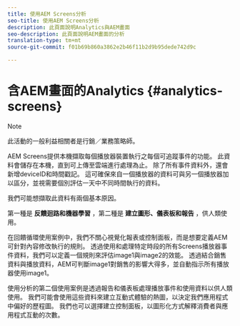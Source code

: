 ```yaml
---
title: 使用AEM Screens分析
seo-title: 使用AEM Screens分析
description: 此頁面說明Analytics與AEM畫面
seo-description: 此頁面說明AEM畫面的分析
translation-type: tm+mt
source-git-commit: f01b69b860a3862e2b46f11b2d9b95dede742d9c

---
```



# 含AEM畫面的Analytics {#analytics-screens}

>[!NOTE]
>
>此活動的一般利益相關者是行銷／業務策略師。

AEM Screens提供本機擷取每個播放器裝置執行之每個可追蹤事件的功能。 此資料會儲存在本機，直到可上傳至雲端進行處理為止。 除了所有事件資料外，還會新增deviceID和時間戳記。 這可確保來自一個播放器的資料可與另一個播放器加以區分，並視需要個別評估一天中不同時間執行的資料。

我們可能想擷取此資料有兩個基本原因。

第一種是 **反饋迴路和機器學習** ，第二種是 **建立圖形、儀表板和報告** ，供人類使用。

在回饋循環使用案例中，我們不關心視覺化報表或控制面板，而是想要定義AEM可針對內容修改執行的規則。 透過使用和處理特定時段的所有Screens播放器事件資料，我們可以定義一個規則來評估image1與image2的效能。 透過結合銷售資料與播放資料，AEM可判斷image1對銷售的影響大得多，並自動指示所有播放器使用image1。

使用分析的第二個使用案例是透過報告和儀表板處理播放事件和使用資料以供人類使用。
我們可能會使用這些資料來建立互動式體驗的熱圖，以決定我們應用程式中偏好的歷程圖。 我們也可以選擇建立控制面板，以圖形化方式解釋消費者與應用程式互動的次數。

